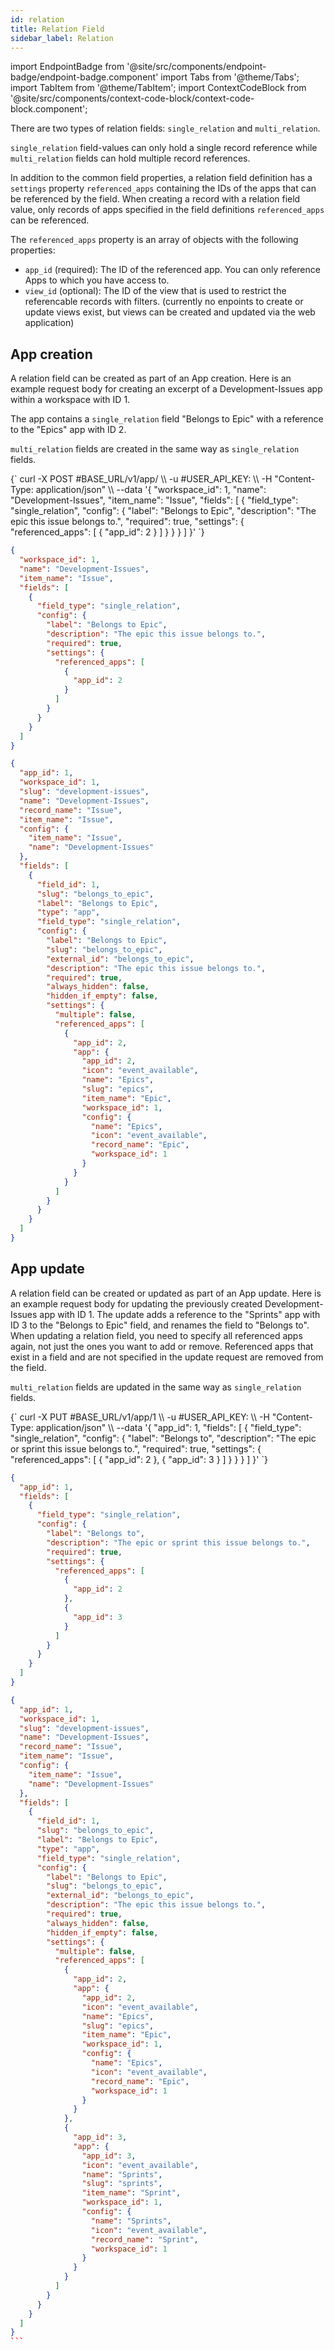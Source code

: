 ```yaml
---
id: relation
title: Relation Field
sidebar_label: Relation
---
```


import EndpointBadge from '@site/src/components/endpoint-badge/endpoint-badge.component'
import Tabs from '@theme/Tabs';
import TabItem from '@theme/TabItem';
import ContextCodeBlock from '@site/src/components/context-code-block/context-code-block.component';

There are two types of relation fields: `single_relation` and `multi_relation`.

`single_relation` field-values can only hold a single record reference while `multi_relation` fields can hold multiple record references.

In addition to the common field properties, a relation field definition has a `settings` property `referenced_apps` containing the IDs of the apps that can be referenced by the field.
When creating a record with a relation field value, only records of apps specified in the field definitions `referenced_apps` can be referenced.

The `referenced_apps` property is an array of objects with the following properties:

- `app_id` (required): The ID of the referenced app. You can only reference Apps to which you have access to.
- `view_id` (optional): The ID of the view that is used to restrict the referencable records with filters. (currently no enpoints to create or update views exist, but views can be created and updated via the web application)

## App creation

<EndpointBadge method="POST" url="https://api.tapeapp.com/v1/app" />

A relation field can be created as part of an App creation. Here is an example request body for creating an excerpt of a Development-Issues app within a workspace with ID 1.

The app contains a `single_relation` field "Belongs to Epic" with a reference to the "Epics" app with ID 2.

`multi_relation` fields are created in the same way as `single_relation` fields.

<Tabs defaultValue="curl">

<TabItem value="curl" label="cURL">
<ContextCodeBlock language="shell" title='➡️      Request'>
{`
curl -X POST #BASE_URL/v1/app/ \\
   -u #USER_API_KEY: \\
   -H "Content-Type: application/json" \\
   --data '{
    "workspace_id": 1,
    "name": "Development-Issues",
    "item_name": "Issue",
    "fields": [
      {
        "field_type": "single_relation",
        "config": {
          "label": "Belongs to Epic",
          "description": "The epic this issue belongs to.",
          "required": true,
          "settings": {
            "referenced_apps": [
              {
                "app_id": 2
              }
            ]
          }
        }
      }
    ] 
  }'
`}
</ContextCodeBlock>
</TabItem>

<TabItem value="json" label="JSON">

```json title="➡️      Request">
{
  "workspace_id": 1,
  "name": "Development-Issues",
  "item_name": "Issue",
  "fields": [
    {
      "field_type": "single_relation",
      "config": {
        "label": "Belongs to Epic",
        "description": "The epic this issue belongs to.",
        "required": true,
        "settings": {
          "referenced_apps": [
            {
              "app_id": 2
            }
          ]
        }
      }
    }
  ]
}
```

</TabItem>
</Tabs>

```json title="⬅️      Response"
{
  "app_id": 1,
  "workspace_id": 1,
  "slug": "development-issues",
  "name": "Development-Issues",
  "record_name": "Issue",
  "item_name": "Issue",
  "config": {
    "item_name": "Issue",
    "name": "Development-Issues"
  },
  "fields": [
    {
      "field_id": 1,
      "slug": "belongs_to_epic",
      "label": "Belongs to Epic",
      "type": "app",
      "field_type": "single_relation",
      "config": {
        "label": "Belongs to Epic",
        "slug": "belongs_to_epic",
        "external_id": "belongs_to_epic",
        "description": "The epic this issue belongs to.",
        "required": true,
        "always_hidden": false,
        "hidden_if_empty": false,
        "settings": {
          "multiple": false,
          "referenced_apps": [
            {
              "app_id": 2,
              "app": {
                "app_id": 2,
                "icon": "event_available",
                "name": "Epics",
                "slug": "epics",
                "item_name": "Epic",
                "workspace_id": 1,
                "config": {
                  "name": "Epics",
                  "icon": "event_available",
                  "record_name": "Epic",
                  "workspace_id": 1
                }
              }
            }
          ]
        }
      }
    }
  ]
}
```

## App update

<EndpointBadge method="PUT" url="https://api.tapeapp.com/v1/app/{appId}" />

A relation field can be created or updated as part of an App update. Here is an example request body for updating the previously created Development-Issues app with ID 1.
The update adds a reference to the "Sprints" app with ID 3 to the "Belongs to Epic" field, and renames the field to "Belongs to".
When updating a relation field, you need to specify all referenced apps again, not just the ones you want to add or remove. Referenced apps that exist in a field and are not specified in the update request are removed from the field.

`multi_relation` fields are updated in the same way as `single_relation` fields.

<Tabs defaultValue="curl">

<TabItem value="curl" label="cURL">
<ContextCodeBlock language="shell" title='➡️      Request'>
{`
curl -X PUT #BASE_URL/v1/app/1 \\
   -u #USER_API_KEY: \\
   -H "Content-Type: application/json" \\
   --data '{
    "app_id": 1,
    "fields": [
      {
        "field_type": "single_relation",
        "config": {
          "label": "Belongs to",
          "description": "The epic or sprint this issue belongs to.",
          "required": true,
          "settings": {
            "referenced_apps": [
              {
                "app_id": 2
              },
              {
                "app_id": 3
              }
            ]
          }
        }
      }
    ] 
}'
`}
</ContextCodeBlock>
</TabItem>

<TabItem value="json" label="JSON">

```json title="➡️      Request">
{
  "app_id": 1,
  "fields": [
    {
      "field_type": "single_relation",
      "config": {
        "label": "Belongs to",
        "description": "The epic or sprint this issue belongs to.",
        "required": true,
        "settings": {
          "referenced_apps": [
            {
              "app_id": 2
            },
            {
              "app_id": 3
            }
          ]
        }
      }
    }
  ]
}
```

</TabItem>
</Tabs>

````json title="⬅️      Response"
{
  "app_id": 1,
  "workspace_id": 1,
  "slug": "development-issues",
  "name": "Development-Issues",
  "record_name": "Issue",
  "item_name": "Issue",
  "config": {
    "item_name": "Issue",
    "name": "Development-Issues"
  },
  "fields": [
    {
      "field_id": 1,
      "slug": "belongs_to_epic",
      "label": "Belongs to Epic",
      "type": "app",
      "field_type": "single_relation",
      "config": {
        "label": "Belongs to Epic",
        "slug": "belongs_to_epic",
        "external_id": "belongs_to_epic",
        "description": "The epic this issue belongs to.",
        "required": true,
        "always_hidden": false,
        "hidden_if_empty": false,
        "settings": {
          "multiple": false,
          "referenced_apps": [
            {
              "app_id": 2,
              "app": {
                "app_id": 2,
                "icon": "event_available",
                "name": "Epics",
                "slug": "epics",
                "item_name": "Epic",
                "workspace_id": 1,
                "config": {
                  "name": "Epics",
                  "icon": "event_available",
                  "record_name": "Epic",
                  "workspace_id": 1
                }
              }
            },
            {
              "app_id": 3,
              "app": {
                "app_id": 3,
                "icon": "event_available",
                "name": "Sprints",
                "slug": "sprints",
                "item_name": "Sprint",
                "workspace_id": 1,
                "config": {
                  "name": "Sprints",
                  "icon": "event_available",
                  "record_name": "Sprint",
                  "workspace_id": 1
                }
              }
            }
          ]
        }
      }
    }
  ]
}
```

````
